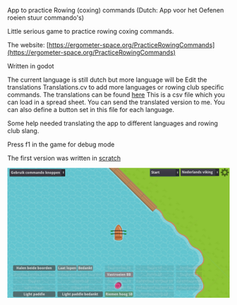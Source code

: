 App to practice Rowing (coxing) commands
(Dutch: App voor het Oefenen roeien stuur commando's)

Little serious game to practice rowing coxing commands. 

The website:
[https://ergometer-space.org/PracticeRowingCommands](https://ergometer-space.org/PracticeRowingCommands)

Written in godot

The current language is still dutch but more language will be Edit the translations Translations.cv to add more languages or rowing club specific commands.
The translations can be found [here](/translations/Translations.csv) This is a csv file which you can load in a spread sheet. You can send the translated version to me.
You can also define a button set in this file for each language.

Some help needed translating the app to different languages and rowing club slang.

Press f1 in the game for debug mode

The first version was written in [scratch](https://scratch.mit.edu/projects/578632637/)

![Screenshot](art/Screenshot.jpg)